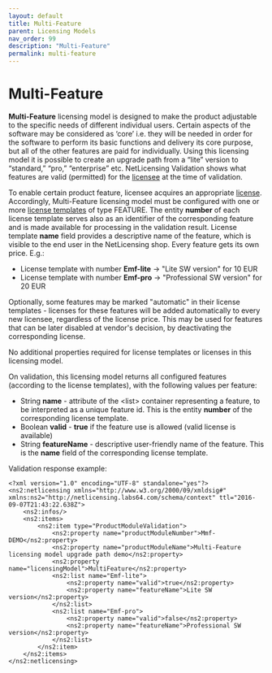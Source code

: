 ```yaml
---
layout: default
title: Multi-Feature
parent: Licensing Models
nav_order: 99
description: "Multi-Feature"
permalink: multi-feature
---
```


Multi-Feature
=============

**Multi-Feature** licensing model is designed to make the product
adjustable to the specific needs of different individual users. Certain
aspects of the software may be considered as ‘core’ i.e. they will be
needed in order for the software to perform its basic functions and
delivery its core purpose, but all of the other features are paid for
individually. Using this licensing model it is possible to create an
upgrade path from a “lite” version to “standard,” “pro,” “enterprise”
etc. NetLicensing Validation shows what features are valid (permitted)
for the [licensee](object-model) at the time
of validation.

To enable certain product feature, licensee acquires an appropriate
[license](object-model). Accordingly,
Multi-Feature licensing model must be configured with one or more
[license templates](object-model) of type
FEATURE. The entity **number** of each license template serves also as
an identifier of the corresponding feature and is made available for
processing in the validation result. License template **name** field
provides a descriptive name of the feature, which is visible to the end
user in the NetLicensing shop. Every feature gets its own price. E.g.:

-   License template with number **Emf-lite** -\> "Lite SW version" for
    10 EUR
-   License template with number **Emf-pro** -\> "Professional SW
    version" for 20 EUR

Optionally, some features may be marked "automatic" in their license
templates - licenses for these features will be added automatically to
every new licensee, regardless of the license price. This may be used
for features that can be later disabled at vendor's decision, by
deactivating the corresponding license.

No additional properties required for license templates or licenses in
this licensing model.

On validation, this licensing model returns all configured features
(according to the license templates), with the following values per
feature:

-   String **name** - attribute of the \<list\> container representing a
    feature, to be interpreted as a unique feature id. This is the
    entity **number** of the corresponding license template.
-   Boolean **valid** - **true** if the feature use is allowed (valid
    license is available)
-   String **featureName** - descriptive user-friendly name of the
    feature. This is the **name** field of the corresponding license
    template.

Validation response example:

``` theme:
<?xml version="1.0" encoding="UTF-8" standalone="yes"?>
<ns2:netlicensing xmlns="http://www.w3.org/2000/09/xmldsig#" xmlns:ns2="http://netlicensing.labs64.com/schema/context" ttl="2016-09-07T21:43:22.638Z">
    <ns2:infos/>
    <ns2:items>
        <ns2:item type="ProductModuleValidation">
            <ns2:property name="productModuleNumber">Mmf-DEMO</ns2:property>
            <ns2:property name="productModuleName">Multi-Feature licensing model upgrade path demo</ns2:property>
            <ns2:property name="licensingModel">MultiFeature</ns2:property>
            <ns2:list name="Emf-lite">
                <ns2:property name="valid">true</ns2:property>
                <ns2:property name="featureName">Lite SW version</ns2:property>
            </ns2:list>
            <ns2:list name="Emf-pro">
                <ns2:property name="valid">false</ns2:property>
                <ns2:property name="featureName">Professional SW version</ns2:property>
            </ns2:list>
        </ns2:item>
    </ns2:items>
</ns2:netlicensing>
```
